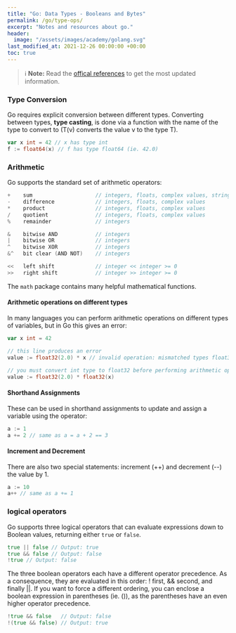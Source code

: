 ```yaml
---
title: "Go: Data Types - Booleans and Bytes"
permalink: /go/type-ops/
excerpt: "Notes and resources about go."
header:
  image: "/assets/images/academy/golang.svg"
last_modified_at: 2021-12-26 00:00:00 +00:00
toc: true
---
```


> :information_source: **Note:** Read the [offical references](https://go.dev/learn) to get the most updated information.

### Type Conversion

Go requires explicit conversion between different types.
Converting between types, **type casting**, is done via a function with the name of the type to convert to (T(v) converts the value v to the type T).

```go
var x int = 42 // x has type int
f := float64(x) // f has type float64 (ie. 42.0)
```

### Arithmetic

Go supports the standard set of arithmetic operators:

```go
+    sum                    // integers, floats, complex values, strings
-    difference             // integers, floats, complex values
*    product                // integers, floats, complex values
/    quotient               // integers, floats, complex values
%    remainder              // integers

&    bitwise AND            // integers
|    bitwise OR             // integers
^    bitwise XOR            // integers
&^   bit clear (AND NOT)    // integers

<<   left shift             // integer << integer >= 0
>>   right shift            // integer >> integer >= 0
```

The `math` package contains many helpful mathematical functions.


#### Arithmetic operations on different types
In many languages you can perform arithmetic operations on different types of variables, but in Go this gives an error:

```go
var x int = 42

// this line produces an error
value := float32(2.0) * x // invalid operation: mismatched types float32 and int

// you must convert int type to float32 before performing arithmetic operation
value := float32(2.0) * float32(x)
```

#### Shorthand Assignments
These can be used in shorthand assignments to update and assign a variable using the operator:

```go
a := 1
a += 2 // same as a = a + 2 == 3
```

#### Increment and Decrement
There are also two special statements: increment (++) and decrement (--) the value by 1.

```go
a := 10
a++ // same as a += 1
```

### logical operators
Go supports three logical operators that can evaluate expressions down to Boolean values, returning either `true` or `false`.

```go
true || false // Output: true
true && false // Output: false
!true // Output: false
```

The three boolean operators each have a different operator precedence. As a consequence, they are evaluated in this order: ! first, && second, and finally ||. If you want to force a different ordering, you can enclose a boolean expression in parentheses (ie. ()), as the parentheses have an even higher operator precedence.

```go
!true && false   // Output: false
!(true && false) // Output: true
```
